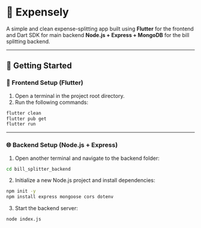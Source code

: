 # 🚀 Expensely

A simple and clean expense-splitting app built using **Flutter** for the frontend and Dart SDK for main backend **Node.js + Express + MongoDB** for the bill splitting backend.

---

## 🧹 Getting Started

### 📱 Frontend Setup (Flutter)

1. Open a terminal in the project root directory.
2. Run the following commands:

```bash
flutter clean
flutter pub get
flutter run
```

---

### 🌐 Backend Setup (Node.js + Express)

1. Open another terminal and navigate to the backend folder:

```bash
cd bill_splitter_backend
```

2. Initialize a new Node.js project and install dependencies:

```bash
npm init -y
npm install express mongoose cors dotenv
```

3. Start the backend server:

```bash
node index.js
```
